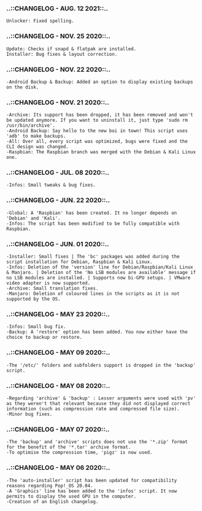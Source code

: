 ### ..::CHANGELOG - AUG. 12 2021::..
```
Unlocker: Fixed spelling.
```
### ..::CHANGELOG - NOV. 25 2020::..
```
Update: Checks if snapd & flatpak are installed.
Installer: Bug fixes & layout correction.
```
### ..::CHANGELOG - NOV. 22 2020::..
```
-Android Backup & Backup: Added an option to display existing backups on the disk.
```
### ..::CHANGELOG - NOV. 21 2020::..
```
-Archive: Its support has been dropped, it has been removed and won't be updated anymore. If you want to uninstall it, just type 'sudo rm /usr/bin/archive'.
-Android Backup: Say hello to the new boi in town! This script uses 'adb' to make backups.
-All: Over all, every script was optimized, bugs were fixed and the CLI design was changed.
-Raspbian: The Raspbian branch was merged with the Debian & Kali Linux one.
```
### ..::CHANGELOG - JUL. 08 2020::..
```
-Infos: Small tweaks & bug fixes.
```
### ..::CHANGELOG - JUN. 22 2020::..
```
-Global: A 'Raspbian' has been created. It no longer depends on 'Debian' and 'Kali'.
-Infos: The script has been modified to be fully compatible with Raspbian.
```
### ..::CHANGELOG - JUN. 01 2020::..
```
-Installer: Small fixes | The 'bc' packages was added during the script installation for Debian, Raspbian & Kali Linux.
-Infos: Deletion of the 'version' line for Debian/Raspbian/Kali Linux & Manjaro. | Deletion of the 'No LSB modules are available' message if no LSB modules are installed. | Supports now bi-GPU setups. | VMware video adapter is now supported.
-Archive: Small translation fixes.
-Manjaro: Deletion of coloured lines in the scripts as it is not supported by the OS.
```
### ..::CHANGELOG - MAY  23 2020::..
```
-Infos: Small bug fix.
-Backup: A 'restore' option has been added. You now either have the choice to backup or restore.
```
### ..::CHANGELOG - MAY  09 2020::..
```
-The '/etc/' folders and subfolders support is dropped in the 'backup' script.
```
### ..::CHANGELOG - MAY  08 2020::..  
```
-Regarding 'archive' & 'backup' : Lesser arguments were used with 'pv' as they weren't that relevant because they did not displayed correct information (such as compression rate and compressed file size).
-Minor bug fixes.
```
### ..::CHANGELOG - MAY  07 2020::..
```
-The 'backup' and 'archive' scripts does not use the '*.zip' format for the benefit of the '*.tar' archive format.
-To optimise the compression time, 'pigz' is now used.
```
### ..::CHANGELOG - MAY  06 2020::..
```
-The 'auto-installer' script has been updated for compatibility reasons regarding Pop!_OS 20.04.
-A 'Graphics' line has been added to the 'infos' script. It now permits to display the used GPU in the computer.
-Creation of an English changelog.
```
